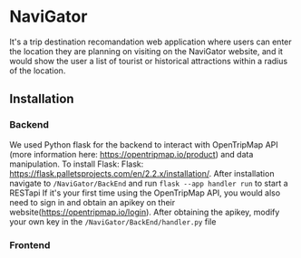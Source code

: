 # NaviGator
It's a trip destination recomandation web application where users can enter the location they are planning on visiting on the NaviGator website, and it would show the user a list of tourist or historical attractions within a radius of the location.

## Installation

### Backend
We used Python flask for the backend to interact with OpenTripMap API (more information here: https://opentripmap.io/product) and data manipulation. To install Flask:
Flask: https://flask.palletsprojects.com/en/2.2.x/installation/. 
After installation navigate to 
`/NaviGator/BackEnd`
and run
`flask --app handler run` to start a RESTapi
If it's your first time using the OpenTripMap API, you would also need to sign in and obtain an apikey on their website(https://opentripmap.io/login).
After obtaining the apikey, modify your own key in the `/NaviGator/BackEnd/handler.py` file


### Frontend
